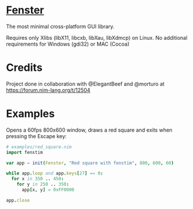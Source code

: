 # [Fenster](https://github.com/zserge/fenster)
The most minimal cross-platform GUI library.

Requires only Xlibs (libX11, libcxb, libXau, libXdmcp) on Linux. No additional requirements for Windows (gdi32) or MAC (Cocoa)

# Credits
Project done in collaboration with @ElegantBeef and @morturo at https://forum.nim-lang.org/t/12504

# Examples
Opens a 60fps 800x600 window, draws a red square and exits when pressing the Escape key:

```nim
# examples/red_square.nim
import fenstim

var app = init(Fenster, "Red square with fenstim", 800, 600, 60)

while app.loop and app.keys[27] == 0:
  for x in 350 .. 450:
    for y in 250 .. 350:
      app[x, y] = 0xFF0000

app.close
```
